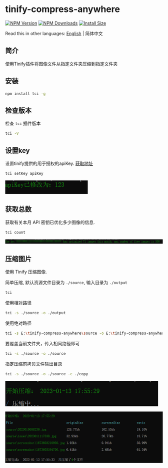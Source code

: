 # tinify-compress-anywhere

[![NPM Version](http://img.shields.io/npm/v/tci.svg?style=flat)](https://www.npmjs.org/package/tci)
[![NPM Downloads](https://img.shields.io/npm/dm/tci.svg?style=flat)](https://npmcharts.com/compare/tci?minimal=true)
[![Install Size](https://packagephobia.now.sh/badge?p=tci)](https://packagephobia.now.sh/result?p=tci)

Read this in other languages: [English](./README.md) | 简体中文

## 简介

使用Tinify插件将图像文件从指定文件夹压缩到指定文件夹

## 安装

```sh
npm install tci -g
```

## 检查版本

检查 `tci` 插件版本

```sh
tci -V
```

## 设置key

设置tinify提供的用于授权的apiKey. [获取地址](https://tinify.com/dashboard/api)

```sh
tci setKey apiKey
```

![设置key](./source/screenshot/1673603210950.jpg)

## 获取总数

获取有关本月 API 密钥已优化多少图像的信息.

```sh
tci count
```

![获取总数](./source/screenshot/1673603584706.jpg)

## 压缩图片

使用 Tinify 压缩图像.

简单压缩, 默认资源文件目录为 `./source`, 输入目录为 `./output`

```sh
tci
```

使用相对路径

```sh
tci -s ./source -o ./output
```

使用绝对路径

```sh
tci -s E:\tinify-compress-anywhere\source -o E:\tinify-compress-anywhere\output
```

要覆盖当前文件夹，传入相同路径即可

```sh
tci -s ./source -o ./source
```

指定压缩前拷贝文件输出目录

```sh
tci -s ./source -o ./source -c ./copy
```

![压缩中](./source/screenshot/1673603740063.jpg)

![压缩完成](./source/screenshot/1673603756317.jpg)
